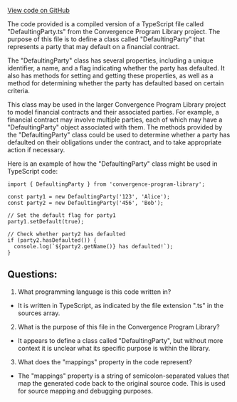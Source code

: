 [View code on GitHub](https://github.com/convergence-rfq/convergence-program-library/rfq/js/generated/types/DefaultingParty.js.map)

The code provided is a compiled version of a TypeScript file called "DefaultingParty.ts" from the Convergence Program Library project. The purpose of this file is to define a class called "DefaultingParty" that represents a party that may default on a financial contract. 

The "DefaultingParty" class has several properties, including a unique identifier, a name, and a flag indicating whether the party has defaulted. It also has methods for setting and getting these properties, as well as a method for determining whether the party has defaulted based on certain criteria. 

This class may be used in the larger Convergence Program Library project to model financial contracts and their associated parties. For example, a financial contract may involve multiple parties, each of which may have a "DefaultingParty" object associated with them. The methods provided by the "DefaultingParty" class could be used to determine whether a party has defaulted on their obligations under the contract, and to take appropriate action if necessary. 

Here is an example of how the "DefaultingParty" class might be used in TypeScript code:

```
import { DefaultingParty } from 'convergence-program-library';

const party1 = new DefaultingParty('123', 'Alice');
const party2 = new DefaultingParty('456', 'Bob');

// Set the default flag for party1
party1.setDefault(true);

// Check whether party2 has defaulted
if (party2.hasDefaulted()) {
  console.log(`${party2.getName()} has defaulted!`);
}
```
## Questions: 
 1. What programming language is this code written in?
- It is written in TypeScript, as indicated by the file extension ".ts" in the sources array.

2. What is the purpose of this file in the Convergence Program Library?
- It appears to define a class called "DefaultingParty", but without more context it is unclear what its specific purpose is within the library.

3. What does the "mappings" property in the code represent?
- The "mappings" property is a string of semicolon-separated values that map the generated code back to the original source code. This is used for source mapping and debugging purposes.